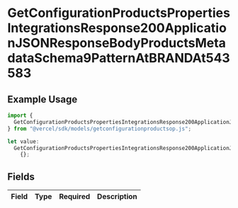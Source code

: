 # GetConfigurationProductsPropertiesIntegrationsResponse200ApplicationJSONResponseBodyProductsMetadataSchema9PatternAtBRANDAt543583

## Example Usage

```typescript
import {
  GetConfigurationProductsPropertiesIntegrationsResponse200ApplicationJSONResponseBodyProductsMetadataSchema9PatternAtBRANDAt543583,
} from "@vercel/sdk/models/getconfigurationproductsop.js";

let value:
  GetConfigurationProductsPropertiesIntegrationsResponse200ApplicationJSONResponseBodyProductsMetadataSchema9PatternAtBRANDAt543583 =
    {};
```

## Fields

| Field       | Type        | Required    | Description |
| ----------- | ----------- | ----------- | ----------- |